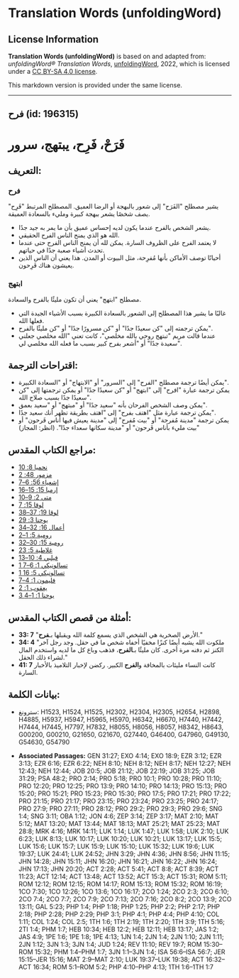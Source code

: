# Translation Words (unfoldingWord)

## License Information

**Translation Words (unfoldingWord)** is based on and adapted from: _unfoldingWord® Translation Words_, [unfoldingWord](https://unfoldingword.org/utw), 2022, which is licensed under a [CC BY-SA 4.0 license](https://creativecommons.org/licenses/by-sa/4.0/legalcode.en).

This markdown version is provided under the same license.



--------------------------------

## فرح (id: 196315)

فَرَحْ، فَرِح، يبتهج، سرور
==========================

التعريف:
--------

### فرح

يشير مصطلح "الفَرَح" إلى شعور بالبهجة أو الرضا العميق. المصطلح المرتبط "فَرِح" يصف شخصًا يشعر ببهجة كبيرة ومليء بالسعادة العميقة.

* يشعر الشخص بالفرح عندما يكون لديه إحساس عميق بأن ما يمر به جيد جدًا.
* الله هو الذي يمنح الناس الفرح الحقيقي.
* لا يعتمد الفرح على الظروف السارة. يمكن لله أن يمنح الناس الفرح حتى عندما تحدث أشياء صعبة جدًا في حياتهم.
* أحيانًا توصف الأماكن بأنها مُفرِحة، مثل البيوت أو المدن. هذا يعني أن الناس الذين يعيشون هناك فَرِحون.

### ابتهج

مصطلح "ابتهج" يعني أن تكون مليئًا بالفرح والسعادة.

* غالبًا ما يشير هذا المصطلح إلى الشعور بالسعادة الكبيرة بسبب الأشياء الجيدة التي فعلها الله.
* يمكن ترجمته إلى "كن سعيدًا جدًا" أو "كن مسرورًا جدًا" أو "كن مليئًا بالفرح".
* عندما قالت مريم "تبتهج روحي بالله مخلصي"، كانت تعني "الله مخلصي جعلني سعيدة جدًا" أو "أشعر بفرح كبير بسبب ما فعله الله مخلصي لي".

اقتراحات الترجمة:
-----------------

* يمكن أيضًا ترجمة مصطلح "الفرح" إلى "السرور" أو "الابتهاج" أو "السعادة الكبيرة".
* يمكن ترجمة عبارة "افرح" إلى "ابتهج" أو "كن سعيدًا جدًا" أو يمكن ترجمتها إلى "كن سعيدًا جدًا بسبب صلاح الله".
* يمكن وصف الشخص الفرحان بأنه "سعيد جدًا" أو "مبتهج" أو "سعيد بعمق".
* يمكن ترجمة عبارة مثل "اهتف بفرح" إلى "اهتف بطريقة تظهر أنك سعيد جدًا".
* يمكن ترجمة "مدينة مُفرحة" أو "بيت مُفرح" إلى "مدينة يعيش فيها أناس فَرحون" أو "بيت مليء بأناس فَرحون" أو "مدينة سكانها سعداء جدًا". (انظر: المجاز)

مراجع الكتاب المقدس:
--------------------

* [نحميا 8: 10](https://ref.ly/Neh8:10)
* [مزمور 48: 2](https://ref.ly/Ps48:2)
* [إشعياء 56: 6–7](https://ref.ly/Isa56:6-Isa56:7)
* [إرميا 15: 15–16](https://ref.ly/Jer15:15-Jer15:16)
* [متى 2: 9–10](https://ref.ly/Matt2:9-Matt2:10)
* [لوقا 15: 7](https://ref.ly/Luke15:7)
* [لوقا 19: 37–38](https://ref.ly/Luke19:37-Luke19:38)
* [يوحنا 3: 29](https://ref.ly/John3:29)
* [أعمال 16: 32–34](https://ref.ly/Acts16:32-Acts16:34)
* [رومية 5: 1–2](https://ref.ly/Rom5:1-Rom5:2)
* [رومية 15: 30–32](https://ref.ly/Rom15:30-Rom15:32)
* [غلاطية 5: 23](https://ref.ly/Gal5:23)
* [فيلبي 4: 10–13](https://ref.ly/Phil4:10-Phil4:13)
* [1 تسالونيكي 1: 6–7](https://ref.ly/1Thess1:6-1Thess1:7)
* [1 تسالونيكي 5: 16](https://ref.ly/1Thess5:16)
* [فليمون 1: 4–7](https://ref.ly/Phlm1:4-Phlm1:7)
* [يعقوب 1: 2](https://ref.ly/Jas1:2)
* [3 يوحنا 1: 1–4](https://ref.ly/3John1:1-3John1:4)

أمثلة من قصص الكتاب المقدس:
---------------------------

* **33: 7** "الأرض الصخرية هي الشخص الذي يسمع كلمة الله ويقبلها بـ**فرح**."
* **34: 4** "ملكوت الله يشبه أيضًا كنزًا مخفيًا أخفاه شخص ما في حقل. وجد رجل آخر الكنز ثم دفنه مرة أخرى. كان مليئًا بـ**الفرح**، فذهب وباع كل ما لديه واستخدم المال لشراء ذلك الحقل."
* **41: 7** كانت النساء مليئات بالمخافة و**الفرح** الكبير. ركضن لإخبار التلاميذ بالأخبار السارة.

بيانات الكلمة:
--------------

* سترونغ: H1523, H1524, H1525, H2302, H2304, H2305, H2654, H2898, H4885, H5937, H5947, H5965, H5970, H6342, H6670, H7440, H7442, H7444, H7445, H7797, H7832, H8055, H8056, H8057, H8342, H8643, G00200, G00210, G21650, G21670, G27440, G46400, G47960, G49130, G54630, G54790

* **Associated Passages:** GEN 31:27; EXO 4:14; EXO 18:9; EZR 3:12; EZR 3:13; EZR 6:16; EZR 6:22; NEH 8:10; NEH 8:12; NEH 8:17; NEH 12:27; NEH 12:43; NEH 12:44; JOB 20:5; JOB 21:12; JOB 22:19; JOB 31:25; JOB 31:29; PSA 48:2; PRO 2:14; PRO 5:18; PRO 10:1; PRO 10:28; PRO 11:10; PRO 12:20; PRO 12:25; PRO 13:9; PRO 14:10; PRO 14:13; PRO 15:13; PRO 15:20; PRO 15:21; PRO 15:23; PRO 15:30; PRO 17:5; PRO 17:21; PRO 17:22; PRO 21:15; PRO 21:17; PRO 23:15; PRO 23:24; PRO 23:25; PRO 24:17; PRO 27:9; PRO 27:11; PRO 28:12; PRO 29:2; PRO 29:3; PRO 29:6; SNG 1:4; SNG 3:11; OBA 1:12; JON 4:6; ZEP 3:14; ZEP 3:17; MAT 2:10; MAT 5:12; MAT 13:20; MAT 13:44; MAT 18:13; MAT 25:21; MAT 25:23; MAT 28:8; MRK 4:16; MRK 14:11; LUK 1:14; LUK 1:47; LUK 1:58; LUK 2:10; LUK 6:23; LUK 8:13; LUK 10:17; LUK 10:20; LUK 10:21; LUK 13:17; LUK 15:5; LUK 15:6; LUK 15:7; LUK 15:9; LUK 15:10; LUK 15:32; LUK 19:6; LUK 19:37; LUK 24:41; LUK 24:52; JHN 3:29; JHN 4:36; JHN 8:56; JHN 11:15; JHN 14:28; JHN 15:11; JHN 16:20; JHN 16:21; JHN 16:22; JHN 16:24; JHN 17:13; JHN 20:20; ACT 2:28; ACT 5:41; ACT 8:8; ACT 8:39; ACT 11:23; ACT 12:14; ACT 13:48; ACT 13:52; ACT 15:3; ACT 15:31; ROM 5:11; ROM 12:12; ROM 12:15; ROM 14:17; ROM 15:13; ROM 15:32; ROM 16:19; 1CO 7:30; 1CO 12:26; 1CO 13:6; 1CO 16:17; 2CO 1:24; 2CO 2:3; 2CO 6:10; 2CO 7:4; 2CO 7:7; 2CO 7:9; 2CO 7:13; 2CO 7:16; 2CO 8:2; 2CO 13:9; 2CO 13:11; GAL 5:23; PHP 1:4; PHP 1:18; PHP 1:25; PHP 2:2; PHP 2:17; PHP 2:18; PHP 2:28; PHP 2:29; PHP 3:1; PHP 4:1; PHP 4:4; PHP 4:10; COL 1:11; COL 1:24; COL 2:5; 1TH 1:6; 1TH 2:19; 1TH 2:20; 1TH 3:9; 1TH 5:16; 2TI 1:4; PHM 1:7; HEB 10:34; HEB 12:2; HEB 12:11; HEB 13:17; JAS 1:2; JAS 4:9; 1PE 1:6; 1PE 1:8; 1PE 4:13; 1JN 1:4; 2JN 1:4; 2JN 1:10; 2JN 1:11; 2JN 1:12; 3JN 1:3; 3JN 1:4; JUD 1:24; REV 11:10; REV 19:7; ROM 15:30–ROM 15:32; PHM 1:4–PHM 1:7; 3JN 1:1–3JN 1:4; ISA 56:6–ISA 56:7; JER 15:15–JER 15:16; MAT 2:9–MAT 2:10; LUK 19:37–LUK 19:38; ACT 16:32–ACT 16:34; ROM 5:1–ROM 5:2; PHP 4:10–PHP 4:13; 1TH 1:6–1TH 1:7


